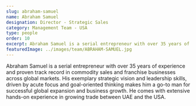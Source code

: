 ```yaml
---
slug: abraham-samuel
name: Abraham Samuel
designation: Director - Strategic Sales
category: Management Team - USA
type: people
order: 10
excerpt: Abraham Samuel is a serial entrepreneur with over 35 years of experience and proven track record in commodity sales and franchise businesses across global markets.
featuredImage: ../images/team/ABRAHAM-SAMUEL.jpg
---
```


<!-- ### About Abraham Samuel -->

Abraham Samuel is a serial entrepreneur with over 35 years of experience and proven track record in
commodity sales and franchise businesses across global markets. His exemplary strategic vision and
leadership skills, driven by acute focus and goal-oriented thinking makes him a go-to man for successful
global expansion and business growth. He comes with extensive hands-on experience in growing trade
between UAE and the USA.
